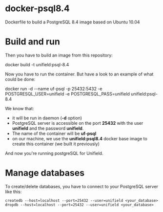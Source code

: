# docker-psql8.4
Dockerfile to build a PostgreSQL 8.4 image based on Ubuntu 10.04

# Build and run

Then you have to build an image from this repository:

docker build -t unifield:psql-8.4

Now you have to run the container. But have a look to an example of what could be done:

docker run -d --name uf-psql -p 25432:5432 -e POSTGRESQL_USER=unifield -e POSTGRESQL_PASS=unifield unifield:psql-8.4

We know that:

  * it will be run in daemon (**-d** option)
  * PostgreSQL server is accessible on the port **25432** with the user **unifield** and the password **unifield**.
  * The name of the container will be **uf-psql**
  * on our machine, we use the **unifield:psql8.4** docker base image to create this container (we built it previously)
  
And now you're running postgreSQL for Unifield.

# Manage databases

To create/delete databases, you have to connect to your PostgreSQL server like this:
  
```
createdb --host=localhost --port=25432 --user=unifield <your_database>
dropdb --host=localhost --port=25432 --user=unifield <your_database>
```

